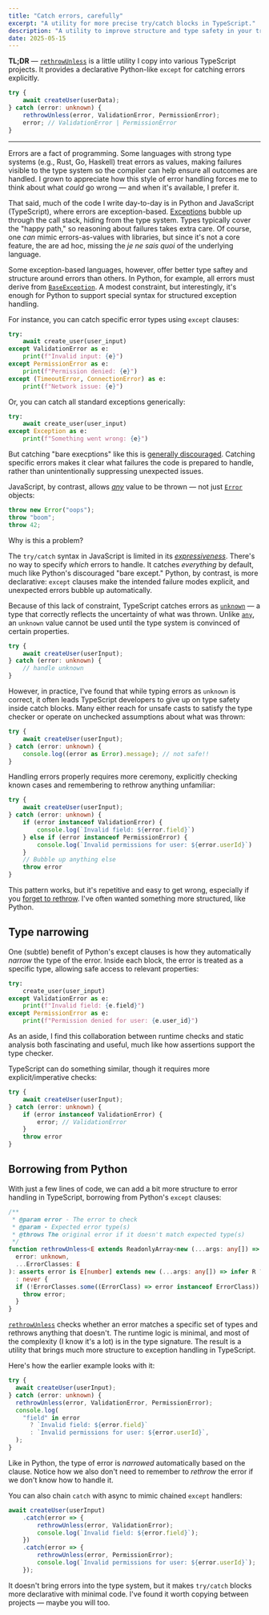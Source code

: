 ```yaml
---
title: "Catch errors, carefully"
excerpt: "A utility for more precise try/catch blocks in TypeScript."
description: "A utility to improve structure and type safety in your try/catch blocks, inspired by Python's except."
date: 2025-05-15
---
```


**TL;DR** — [`rethrowUnless`](https://manzt.sh/rethrow-unless.js) is a little
utility I copy into various TypeScript projects. It provides a declarative
Python-like `except` for catching errors explicitly.

```ts
try {
	await createUser(userData);
} catch (error: unknown) {
	rethrowUnless(error, ValidationError, PermissionError);
	error; // ValidationError | PermissionError
}
```

-------------------

Errors are a fact of programming. Some languages with strong type systems
(e.g., Rust, Go, Haskell) treat errors as values, making failures visible to
the type system so the compiler can help ensure all outcomes are handled. I
grown to appreciate how this style of error handling forces me to think about
what _could_ go wrong — and when it's available, I prefer it.

That said, much of the code I write day-to-day is in Python and JavaScript
(TypeScript), where errors are exception-based.
[Exceptions](https://en.wikipedia.org/wiki/Exception_handling) bubble up
through the call stack, hiding from the type system. Types typically cover the
"happy path," so reasoning about failures takes extra care. Of course, one
_can_ mimic errors-as-values with libraries, but since it's not a core feature,
the are ad hoc, missing the _je ne sais quoi_ of the underlying language.

Some exception-based languages, however, offer better type saftey and structure
around errors than others. In Python, for example, all errors must derive from
[`BaseException`](https://docs.python.org/3/library/exceptions.html). A modest
constraint, but interestingly, it's enough for Python to support special syntax
for structured exception handling.

For instance, you can catch specific error types using `except` clauses:

```py
try:
    await create_user(user_input)
except ValidationError as e:
    print(f"Invalid input: {e}")
except PermissionError as e:
    print(f"Permission denied: {e}")
except (TimeoutError, ConnectionError) as e:
    print(f"Network issue: {e}")
```

Or, you can catch all standard exceptions generically:

```py
try:
    await create_user(user_input)
except Exception as e:
	print(f"Something went wrong: {e}")
```

But catching "bare execptions" like this is [generally
discouraged](https://docs.astral.sh/ruff/rules/bare-except/). Catching specific
errors makes it clear what failures the code is prepared to handle, rather than
unintentionally suppressing unexpected issues.

JavaScript, by contrast, allows <ins>_any_</ins> value to be thrown — not just
[`Error`](https://developer.mozilla.org/en-US/docs/Web/JavaScript/Reference/Global_Objects/Error)
objects:

```ts
throw new Error("oops");
throw "boom";
throw 42;
```

Why is this a problem?

The `try/catch` syntax in JavaScript is limited in its
<ins>_expressiveness_</ins>. There's no way to specify _which_ errors to
handle. It catches _everything_ by default, much like Python's discouraged
"bare except." Python, by contrast, is more declarative: `except` clauses make
the intended failure modes explicit, and unexpected errors bubble up
automatically.

Because of this lack of constraint, TypeScript catches errors as
[`unknown`](https://www.typescriptlang.org/docs/handbook/release-notes/typescript-3-0.html#new-unknown-top-type)
— a type that correctly reflects the uncertainty of what was thrown. Unlike
[`any`](https://www.typescriptlang.org/docs/handbook/2/everyday-types.html#any),
an `unknown` value cannot be used until the type system is convinced of certain
properties.

```ts
try {
	await createUser(userInput);
} catch (error: unknown) {
    // handle unknown
}
```

However, in practice, I've found that while typing errors as `unknown` is
correct, it often leads TypeScript developers to give up on type safety inside
catch blocks. Many either reach for unsafe casts to satisfy the type checker or
operate on unchecked assumptions about what was thrown:

```ts
try {
	await createUser(userInput);
} catch (error: unknown) {
	console.log((error as Error).message); // not safe!!
}
```

Handling errors properly requires more ceremony, explicitly checking known
cases and remembering to rethrow anything unfamiliar:

```ts
try {
	await createUser(userInput);
} catch (error: unknown) {
	if (error instanceof ValidationError) {
		console.log(`Invalid field: ${error.field}`)
	} else if (error instanceof PermissionError) {
		console.log(`Invalid permissions for user: ${error.userId}`)
	}
	// Bubble up anything else
	throw error
}
```

This pattern works, but it's repetitive and easy to get wrong, especially if
you <ins>forget to rethrow</ins>. I've often wanted something more structured,
like Python.

## Type narrowing

One (subtle) benefit of Python's except clauses is how they automatically
_narrow_ the type of the error. Inside each block, the error is treated as a
specific type, allowing safe access to relevant properties:

```py
try:
    create_user(user_input)
except ValidationError as e:
    print(f"Invalid field: {e.field}")
except PermissionError as e:
    print(f"Permission denied for user: {e.user_id}")
```

As an aside, I find this collaboration between runtime checks and static
analysis both fascinating and useful, much like how assertions support the type
checker.

TypeScript can do something similar, though it requires more
explicit/imperative checks:

```ts
try {
	await createUser(userInput);
} catch (error: unknown) {
	if (error instanceof ValidationError) {
		error; // ValidationError
	}
	throw error
}
```

## Borrowing from Python

With just a few lines of code, we can add a bit more structure to error
handling in TypeScript, borrowing from Python's `except` clauses:

```ts
/**
 * @param error - The error to check
 * @param - Expected error type(s)
 * @throws The original error if it doesn't match expected type(s)
 */
function rethrowUnless<E extends ReadonlyArray<new (...args: any[]) => Error>>(
  error: unknown,
  ...ErrorClasses: E
): asserts error is E[number] extends new (...args: any[]) => infer R ? R
  : never {
  if (!ErrorClasses.some((ErrorClass) => error instanceof ErrorClass)) {
    throw error;
  }
}
```

[`rethrowUnless`](https://manzt.sh/rethrow-unless.js) checks whether an error
matches a specific set of types and rethrows anything that doesn't. The runtime
logic is minimal, and most of the complexity (I know it's a lot) is in the type
signature. The result is a utility that brings much more structure to exception
handling in TypeScript.

Here's how the earlier example looks with it:

```ts
try {
  await createUser(userInput);
} catch (error: unknown) {
  rethrowUnless(error, ValidationError, PermissionError);
  console.log(
    "field" in error
      ? `Invalid field: ${error.field}`
      : `Invalid permissions for user: ${error.userId}`,
  );
}
```

Like in Python, the type of error is _narrowed_ automatically based on the
clause. Notice how we also don't need to remember to _rethrow_ the error if we
don't know how to handle it.

You can also chain `catch` with async to mimic chained `except` handlers:

```ts
await createUser(userInput)
	.catch(error => {
		rethrowUnless(error, ValidationError);
		console.log(`Invalid field: ${error.field}`);
	})
	.catch(error => {
		rethrowUnless(error, PermissionError);
		console.log(`Invalid permissions for user: ${error.userId}`);
	});
```

It doesn't bring errors into the type system, but it makes `try/catch` blocks
more declarative with minimal code. I've found it worth copying between
projects — maybe you will too.
